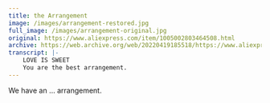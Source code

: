 ```yaml
---
title: the Arrangement
image: /images/arrangement-restored.jpg
full_image: /images/arrangement-original.jpg
original: https://www.aliexpress.com/item/1005002803464508.html
archive: https://web.archive.org/web/20220419185518/https://www.aliexpress.com/item/1005002803464508.html
transcript: |-
    LOVE IS SWEET
    You are the best arrangement.
---
```

We have an … arrangement.
